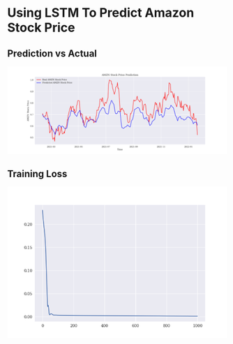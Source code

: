 # Using LSTM To Predict Amazon Stock Price

## Prediction vs Actual

![image info](https://github.com/DarrahK/amazon-stock-predictor/blob/main/AMZN_pred.png)

## Training Loss

![image info](https://github.com/DarrahK/amazon-stock-predictor/blob/main/AMZN_training_loss.png)
